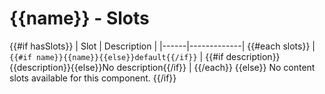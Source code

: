 # {{name}} - Slots

{{#if hasSlots}}
| Slot | Description |
|------|-------------|
{{#each slots}}
| `{{#if name}}{{name}}{{else}}default{{/if}}` | {{#if description}}{{description}}{{else}}No description{{/if}} |
{{/each}}
{{else}}
No content slots available for this component.
{{/if}}